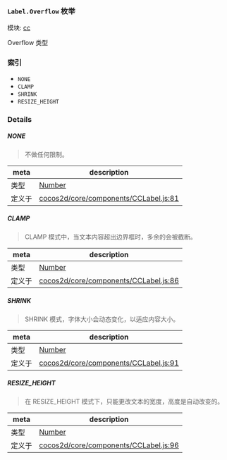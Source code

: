 ### `Label.Overflow` 枚举



模块: [cc](../modules/cc.md)


Overflow 类型


### 索引
  - `NONE`
  - `CLAMP`
  - `SHRINK`
  - `RESIZE_HEIGHT`

### Details


##### NONE

> 不做任何限制。

| meta | description |
|------|-------------|
| 类型 | <a href="https://developer.mozilla.org/en/JavaScript/Reference/Global_Objects/Number" class="crosslink external" target="_blank">Number</a> |
| 定义于 | [cocos2d/core/components/CCLabel.js:81](https://github.com/cocos-creator/engine/blob/de46973d0b5edcff4f973186ce89752080cb6b7c/cocos2d/core/components/CCLabel.js#L81) |



##### CLAMP

> CLAMP 模式中，当文本内容超出边界框时，多余的会被截断。

| meta | description |
|------|-------------|
| 类型 | <a href="https://developer.mozilla.org/en/JavaScript/Reference/Global_Objects/Number" class="crosslink external" target="_blank">Number</a> |
| 定义于 | [cocos2d/core/components/CCLabel.js:86](https://github.com/cocos-creator/engine/blob/de46973d0b5edcff4f973186ce89752080cb6b7c/cocos2d/core/components/CCLabel.js#L86) |



##### SHRINK

> SHRINK 模式，字体大小会动态变化，以适应内容大小。

| meta | description |
|------|-------------|
| 类型 | <a href="https://developer.mozilla.org/en/JavaScript/Reference/Global_Objects/Number" class="crosslink external" target="_blank">Number</a> |
| 定义于 | [cocos2d/core/components/CCLabel.js:91](https://github.com/cocos-creator/engine/blob/de46973d0b5edcff4f973186ce89752080cb6b7c/cocos2d/core/components/CCLabel.js#L91) |



##### RESIZE_HEIGHT

> 在 RESIZE_HEIGHT 模式下，只能更改文本的宽度，高度是自动改变的。

| meta | description |
|------|-------------|
| 类型 | <a href="https://developer.mozilla.org/en/JavaScript/Reference/Global_Objects/Number" class="crosslink external" target="_blank">Number</a> |
| 定义于 | [cocos2d/core/components/CCLabel.js:96](https://github.com/cocos-creator/engine/blob/de46973d0b5edcff4f973186ce89752080cb6b7c/cocos2d/core/components/CCLabel.js#L96) |


